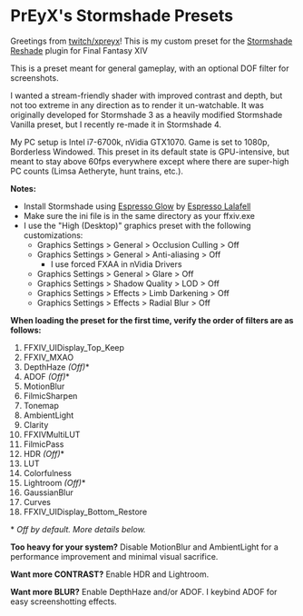 # PrEyX's Stormshade Presets

Greetings from [twitch/xpreyx](https://www.twitch.tv/xpreyx)! This is my custom preset for the [Stormshade Reshade](http://stormshade.otakumouse.com/) plugin for Final Fantasy XIV

This is a preset meant for general gameplay, with an optional DOF filter for screenshots.

I wanted a stream-friendly shader with improved contrast and depth, but not too extreme in any direction as to render it un-watchable. It was originally developed for Stormshade 3 as a heavily modified Stormshade Vanilla preset, but I recently re-made it in Stormshade 4.

My PC setup is Intel i7-6700k, nVidia GTX1070. Game is set to 1080p, Borderless Windowed. This preset in its default state is GPU-intensive, but meant to stay above 60fps everywhere except where there are super-high PC counts (Limsa Aetheryte, hunt trains, etc.).

**Notes:**
- Install Stormshade using [Espresso Glow](http://bit.ly/EspressoGlowV9) by [Espresso Lalafell](https://twitter.com/Espressolala)
- Make sure the ini file is in the same directory as your ffxiv.exe
- I use the "High (Desktop)" graphics preset with the following customizations:
  - Graphics Settings > General > Occlusion Culling > Off
  - Graphics Settings > General > Anti-aliasing > Off
    - I use forced FXAA in nVidia Drivers
  - Graphics Settings > General > Glare > Off
  - Graphics Settings > Shadow Quality > LOD > Off
  - Graphics Settings > Effects > Limb Darkening > Off
  - Graphics Settings > Effects > Radial Blur > Off

**When loading the preset for the first time, verify the order of filters are as follows:**
1. FFXIV_UIDisplay_Top_Keep
2. FFXIV_MXAO
3. DepthHaze *(Off)**
4. ADOF *(Off)**
5. MotionBlur
6. FilmicSharpen
7. Tonemap
8. AmbientLight
9. Clarity
10. FFXIVMultiLUT
11. FilmicPass
12. HDR *(Off)**
13. LUT
14. Colorfulness
15. Lightroom *(Off)**
16. GaussianBlur
17. Curves
18. FFXIV_UIDisplay_Bottom_Restore

\* *Off by default. More details below.*

**Too heavy for your system?** Disable MotionBlur and AmbientLight for a performance improvement and minimal visual sacrifice.

**Want more CONTRAST?** Enable HDR and Lightroom.

**Want more BLUR?** Enable DepthHaze and/or ADOF. I keybind ADOF for easy screenshotting effects.
